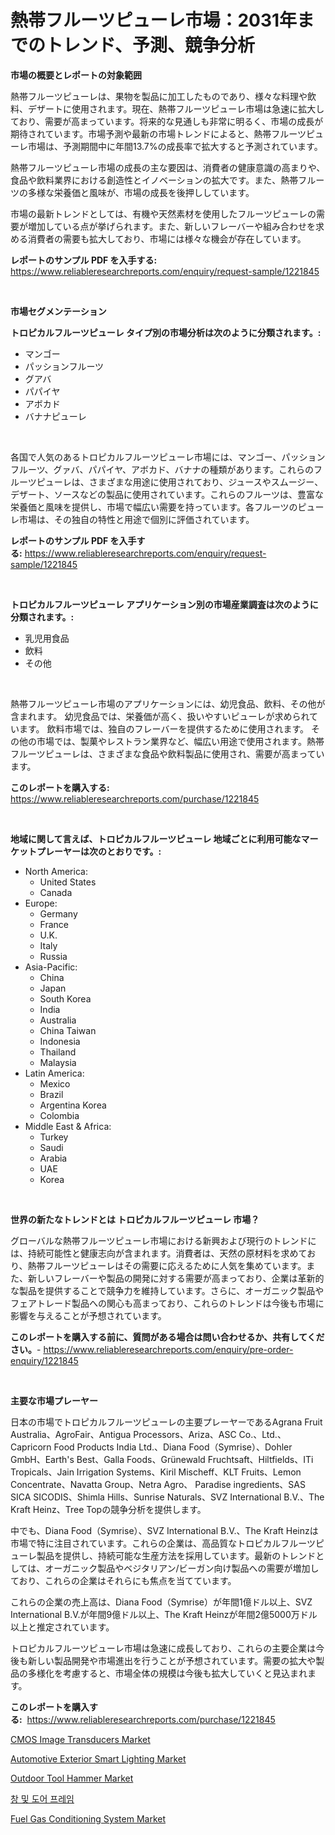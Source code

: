 <p><h1>熱帯フルーツピューレ市場：2031年までのトレンド、予測、競争分析</h1></p><p><strong>市場の概要とレポートの対象範囲</strong></p>
<p><p>熱帯フルーツピューレは、果物を製品に加工したものであり、様々な料理や飲料、デザートに使用されます。現在、熱帯フルーツピューレ市場は急速に拡大しており、需要が高まっています。将来的な見通しも非常に明るく、市場の成長が期待されています。市場予測や最新の市場トレンドによると、熱帯フルーツピューレ市場は、予測期間中に年間13.7%の成長率で拡大すると予測されています。</p><p>熱帯フルーツピューレ市場の成長の主な要因は、消費者の健康意識の高まりや、食品や飲料業界における創造性とイノベーションの拡大です。また、熱帯フルーツの多様な栄養価と風味が、市場の成長を後押ししています。</p><p>市場の最新トレンドとしては、有機や天然素材を使用したフルーツピューレの需要が増加している点が挙げられます。また、新しいフレーバーや組み合わせを求める消費者の需要も拡大しており、市場には様々な機会が存在しています。</p></p>
<p><strong>レポートのサンプル PDF を入手する:</strong> <a href="https://www.reliableresearchreports.com/enquiry/request-sample/1221845">https://www.reliableresearchreports.com/enquiry/request-sample/1221845</a></p>
<p>&nbsp;</p>
<p><strong>市場セグメンテーション</strong></p>
<p><strong>トロピカルフルーツピューレ タイプ別の市場分析は次のように分類されます。:</strong></p>
<p><ul><li>マンゴー</li><li>パッションフルーツ</li><li>グアバ</li><li>パパイヤ</li><li>アボカド</li><li>バナナピューレ</li></ul></p>
<p>&nbsp;</p>
<p><p>各国で人気のあるトロピカルフルーツピューレ市場には、マンゴー、パッションフルーツ、グァバ、パパイヤ、アボカド、バナナの種類があります。これらのフルーツピューレは、さまざまな用途に使用されており、ジュースやスムージー、デザート、ソースなどの製品に使用されています。これらのフルーツは、豊富な栄養価と風味を提供し、市場で幅広い需要を持っています。各フルーツのピューレ市場は、その独自の特性と用途で個別に評価されています。</p></p>
<p><strong>レポートのサンプル PDF を入手する:</strong>&nbsp;<a href="https://www.reliableresearchreports.com/enquiry/request-sample/1221845">https://www.reliableresearchreports.com/enquiry/request-sample/1221845</a></p>
<p>&nbsp;</p>
<p><strong> トロピカルフルーツピューレ アプリケーション別の市場産業調査は次のように分類されます。:</strong></p>
<p><ul><li>乳児用食品</li><li>飲料</li><li>その他</li></ul></p>
<p>&nbsp;</p>
<p><p>熱帯フルーツピューレ市場のアプリケーションには、幼児食品、飲料、その他が含まれます。 幼児食品では、栄養価が高く、扱いやすいピューレが求められています。 飲料市場では、独自のフレーバーを提供するために使用されます。 その他の市場では、製菓やレストラン業界など、幅広い用途で使用されます。熱帯フルーツピューレは、さまざまな食品や飲料製品に使用され、需要が高まっています。</p></p>
<p><strong>このレポートを購入する:</strong>&nbsp; <a href="https://www.reliableresearchreports.com/purchase/1221845">https://www.reliableresearchreports.com/purchase/1221845</a></p>
<p>&nbsp;</p>
<p><strong>地域に関して言えば、トロピカルフルーツピューレ 地域ごとに利用可能なマーケットプレーヤーは次のとおりです。:</strong></p>
<p><ul>
    <li>
        North America:
        <ul>
            <li>United States</li>
            <li>Canada</li>
        </ul>
    </li>
    <li>
        Europe:
        <ul>
            <li>Germany</li>
            <li>France</li>
            <li>U.K.</li>
            <li>Italy</li>
            <li>Russia</li>
        </ul>
    </li>
    <li>
        Asia-Pacific:
        <ul>
            <li>China</li>
            <li>Japan</li>
            <li>South Korea</li>
            <li>India</li>
            <li>Australia</li>
            <li>China Taiwan</li>
            <li>Indonesia</li>
            <li>Thailand</li>
            <li>Malaysia</li>
        </ul>
    </li>
    <li>
        Latin America:
        <ul>
            <li>Mexico</li>
            <li>Brazil</li>
            <li>Argentina Korea</li>
            <li>Colombia</li>
        </ul>
    </li>
    <li>
        Middle East & Africa:
        <ul>
            <li>Turkey</li>
            <li>Saudi</li>
            <li>Arabia</li>
            <li>UAE</li>
            <li>Korea</li>
        </ul>
    </li>
    </ul></p>
<p>&nbsp;</p>
<p><strong>世界の新たなトレンドとは トロピカルフルーツピューレ 市場？</strong></p>
<p><p>グローバルな熱帯フルーツピューレ市場における新興および現行のトレンドには、持続可能性と健康志向が含まれます。消費者は、天然の原材料を求めており、熱帯フルーツピューレはその需要に応えるために人気を集めています。また、新しいフレーバーや製品の開発に対する需要が高まっており、企業は革新的な製品を提供することで競争力を維持しています。さらに、オーガニック製品やフェアトレード製品への関心も高まっており、これらのトレンドは今後も市場に影響を与えることが予想されています。</p></p>
<p><strong>このレポートを購入する前に、質問がある場合は問い合わせるか、共有してください。</strong>- <a href="https://www.reliableresearchreports.com/enquiry/pre-order-enquiry/1221845">https://www.reliableresearchreports.com/enquiry/pre-order-enquiry/1221845</a></p>
<p>&nbsp;</p>
<p><strong>主要な市場プレーヤー</strong></p>
<p><p>日本の市場でトロピカルフルーツピューレの主要プレーヤーであるAgrana Fruit Australia、AgroFair、Antigua Processors、Ariza、ASC Co.、Ltd.、Capricorn Food Products India Ltd.、Diana Food（Symrise）、Dohler GmbH、Earth's Best、Galla Foods、Grünewald Fruchtsaft、Hiltfields、ITi Tropicals、Jain Irrigation Systems、Kiril Mischeff、KLT Fruits、Lemon Concentrate、Navatta Group、Netra Agro、 Paradise ingredients、SAS SICA SICODIS、Shimla Hills、Sunrise Naturals、SVZ International B.V.、The Kraft Heinz、Tree Topの競争分析を提供します。</p><p>中でも、Diana Food（Symrise）、SVZ International B.V.、The Kraft Heinzは市場で特に注目されています。これらの企業は、高品質なトロピカルフルーツピューレ製品を提供し、持続可能な生産方法を採用しています。最新のトレンドとしては、オーガニック製品やベジタリアン/ビーガン向け製品への需要が増加しており、これらの企業はそれらにも焦点を当てています。</p><p>これらの企業の売上高は、Diana Food（Symrise）が年間1億ドル以上、SVZ International B.V.が年間9億ドル以上、The Kraft Heinzが年間2億5000万ドル以上と推定されています。</p><p>トロピカルフルーツピューレ市場は急速に成長しており、これらの主要企業は今後も新しい製品開発や市場進出を行うことが予想されています。需要の拡大や製品の多様化を考慮すると、市場全体の規模は今後も拡大していくと見込まれます。</p></p>
<p><strong>このレポートを購入する:</strong>&nbsp;&nbsp;<a href="https://www.reliableresearchreports.com/purchase/1221845">https://www.reliableresearchreports.com/purchase/1221845</a></p>
<p><p><a href="https://scarlet-rocket-c63.notion.site/Decoding-the-CMOS-Image-Transducers-Market-A-Deep-Dive-into-the-Latest-Market-Trends-Market-Segmen-803693dcd0174443a7f856cedbeb59b9">CMOS Image Transducers Market</a></p><p><a href="https://github.com/GroverBarry/Market-Research-Report-List-4/blob/main/automotive-exterior-smart-lighting-market.md">Automotive Exterior Smart Lighting Market</a></p><p><a href="https://issuu.com/reportprime-2/docs/outdoor-tool-hammer-market-size-2030.pptx">Outdoor Tool Hammer Market</a></p><p><a href="https://medium.com/@josephweaver29/%EC%B0%BD%EB%AC%B8-%EB%B0%8F-%EB%8F%84%EC%96%B4-%ED%94%84%EB%A0%88%EC%9E%84-%EC%8B%9C%EC%9E%A5-%EB%B3%B4%EA%B3%A0%EC%84%9C%EB%8A%94-%EC%9D%B4-%EC%8B%9C%EC%9E%A5%EC%9D%98-%EC%B5%9C%EC%8B%A0-%ED%8A%B8%EB%A0%8C%EB%93%9C%EC%99%80-%EC%84%B1%EC%9E%A5-%EA%B8%B0%ED%9A%8C%EB%A5%BC-%EB%82%98%ED%83%80%EB%83%85%EB%8B%88%EB%8B%A4-97fd3246a9ae">창 및 도어 프레임</a></p><p><a href="https://view.publitas.com/reportprime-1/fuel-gas-conditioning-system-market-research-report-the-key-to-successful-business-strategy-forecasted-for-period-from-2024-2031/">Fuel Gas Conditioning System Market</a></p></p>